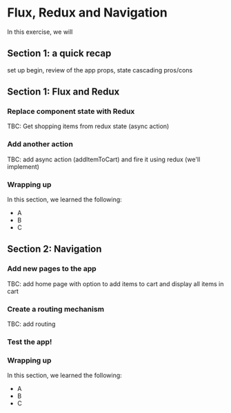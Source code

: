 # Flux, Redux and Navigation

In this exercise, we will


## Section 1: a quick recap

set up begin, review of the app
props, state
cascading
pros/cons

## Section 1: Flux and Redux

### Replace component state with Redux

TBC: Get shopping items from redux state (async action)

### Add another action

TBC: add async action (addItemToCart) and fire it using redux (we'll implement)

### Wrapping up

In this section, we learned the following:

* A
* B
* C

## Section 2: Navigation

### Add new pages to the app

TBC: add home page with option to add items to cart and display all items in cart

### Create a routing mechanism

TBC: add routing

### Test the app!

### Wrapping up

In this section, we learned the following:

* A
* B
* C
